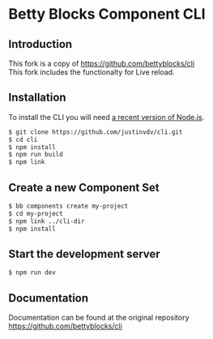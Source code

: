 # Betty Blocks Component CLI

## Introduction

This fork is a copy of https://github.com/bettyblocks/cli <br />
This fork includes the functionalty for Live reload.

## Installation

To install the CLI you will need [a recent version of Node.js](https://nodejs.org/en/).

```bash
$ git clone https://github.com/justinvdv/cli.git
$ cd cli
$ npm install
$ npm run build
$ npm link
```

## Create a new Component Set

```bash
$ bb components create my-project
$ cd my-project
$ npm link ../cli-dir
$ npm install
```

## Start the development server

```bash
$ npm run dev
```

## Documentation

Documentation can be found at the original repository https://github.com/bettyblocks/cli
